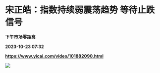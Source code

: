 # 宋正皓：指数持续弱震荡趋势 等待止跌信号
**下午市场零距离**

**2023-10-23 07:32**

**https://www.yicai.com/video/101882090.html**

![](http://imgcdn.yicai.com/vms-new/2023/10/9d1f01b3-b99b-4681-848d-c2eed10f975a_wkyT.jpg)